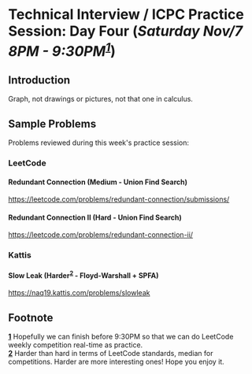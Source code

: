 # Technical Interview / ICPC Practice Session: Day Four (***Saturday Nov/7 8PM - 9:30PM<sup id="a1">[1](#f1)</sup>***)

## Introduction
Graph, not drawings or pictures, not that one in calculus. 

## Sample Problems
Problems reviewed during this week's practice session:

### LeetCode
#### Redundant Connection (Medium - Union Find Search)
https://leetcode.com/problems/redundant-connection/submissions/  
#### Redundant Connection II (Hard - Union Find Search)
https://leetcode.com/problems/redundant-connection-ii/  

### Kattis
#### Slow Leak (Harder<sup id="a2">[2](#f2)</sup> - Floyd-Warshall + SPFA)
https://naq19.kattis.com/problems/slowleak  

## Footnote 
<b id="f1">[1](#a1)</b> Hopefully we can finish before 9:30PM so that we can do LeetCode weekly competition real-time as practice.  
<b id="f2">[2](#a2)</b> Harder than hard in terms of LeetCode standards, median for competitions. Harder are more interesting ones! Hope you enjoy it.  